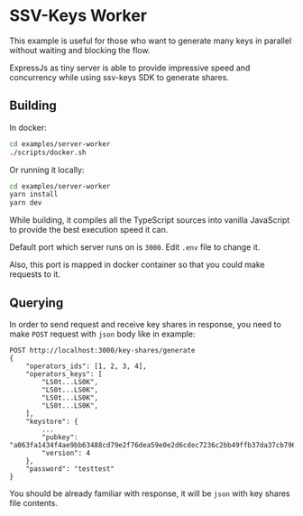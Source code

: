 # SSV-Keys Worker

This example is useful for those who want to generate many keys
in parallel without waiting and blocking the flow.

ExpressJs as tiny server is able to provide impressive speed and concurrency
while using ssv-keys SDK to generate shares.

## Building

In docker:

```bash
cd examples/server-worker
./scripts/docker.sh
```

Or running it locally:

```bash
cd examples/server-worker
yarn install
yarn dev
```

While building, it compiles all the TypeScript sources into vanilla JavaScript
to provide the best execution speed it can.

Default port which server runs on is `3000`.
Edit `.env` file to change it.

Also, this port is mapped in docker container so that you could make requests to it.

## Querying

In order to send request and receive key shares in response,
you need to make `POST` request with `json` body like in example:

```http request
POST http://localhost:3000/key-shares/generate
{
    "operators_ids": [1, 2, 3, 4],
    "operators_keys": [
        "LS0t...LS0K",
        "LS0t...LS0K",
        "LS0t...LS0K",
        "LS0t...LS0K",
    ],
    "keystore": {
        ...
        "pubkey": "a063fa1434f4ae9bb63488cd79e2f76dea59e0e2d6cdec7236c2bb49ffb37da37cb7966be74eca5a171f659fee7bc501",
        "version": 4
    },
    "password": "testtest"
}
```

You should be already familiar with response, it will be `json` with key shares file contents.
